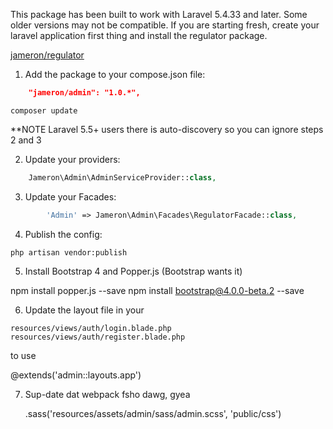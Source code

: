 This package has been built to work with Laravel 5.4.33 and later. Some older versions may not be compatible. If you are starting fresh, create your laravel application first thing and install the regulator package. 

[jameron/regulator](https://github.com/jameron/regulator)

1) Add the package to your compose.json file:

```json
    "jameron/admin": "1.0.*",
```

```
composer update
```

**NOTE  Laravel 5.5+ users there is auto-discovery so you can ignore steps 2 and 3

2) Update your providers:

```php
    Jameron\Admin\AdminServiceProvider::class,
```

3) Update your Facades:

```php
        'Admin' => Jameron\Admin\Facades\RegulatorFacade::class,
```

4) Publish the config:

```
php artisan vendor:publish
```

5) Install Bootstrap 4 and Popper.js (Bootstrap wants it)

npm install popper.js --save
npm install bootstrap@4.0.0-beta.2 --save

6) Update the layout file in your 

```
resources/views/auth/login.blade.php
resources/views/auth/register.blade.php

```

to use 

@extends('admin::layouts.app')


7) Sup-date dat webpack fsho dawg, gyea

   .sass('resources/assets/admin/sass/admin.scss', 'public/css')

